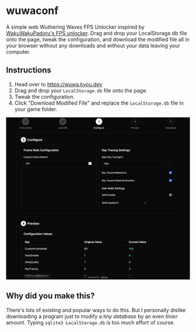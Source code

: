 # wuwaconf

A simple web Wuthering Waves FPS Unlocker inspired by [WakuWakuPadoru's FPS unlocker](https://github.com/WakuWakuPadoru/WuWa_Simple_FPSUnlocker). Drag and drop your LocalStorage.db file onto the page, tweak the configuration, and download the modified file all in your browser without any downloads and without your data leaving your computer.

## Instructions

1. Head over to https://wuwa.kyou.dev
2. Drag and drop your `LocalStorage.db` file onto the page.
3. Tweak the configuration.
4. Click "Download Modified File" and replace the `LocalStorage.db` file in your game folder.

![image](README_preview.png)

## Why did you make this?

There's lots of existing and popular ways to do this. But I personally dislike downloading a program just to modify a *tiny database* by an even *tinier* amount. Typing `sqlite3 LocalStorage.db` is too much effort of course.
